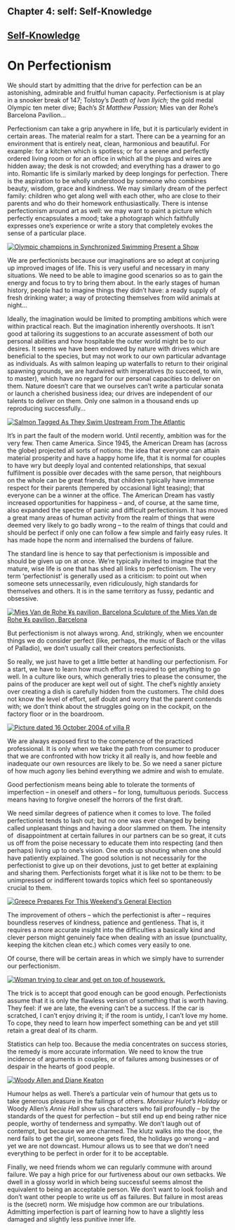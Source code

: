 Chapter  4: self: Self-Knowledge
-------------------------------

[Self-Knowledge](../category/self/self-knowledge/index.html)
------------------------------------------------------------

On Perfectionism
================

We should start by admitting that the drive for perfection can be an astonishing, admirable and fruitful human capacity. Perfectionism is at play in a snooker break of 147; Tolstoy’s *Death of Ivan Ilyich;* the gold medal Olympic ten meter dive; Bach’s *St Matthew Passion;* Mies van der Rohe’s Barcelona Pavilion…

<span class="s2"> Perfectionism can take a grip anywhere in life, but it is particularly evident in certain areas. The material realm for a start. There can be a yearning for an environment that is entirely neat, clean, harmonious and beautiful. For example: for a kitchen which is spotless; or for a serene and perfectly ordered living room or for an office in which all the plugs and wires are hidden away; the desk is not crowded; and everything has a drawer to go into. Romantic life is similarly marked by deep longings for perfection. There is the aspiration to be wholly understood by someone who combines beauty, wisdom, grace and kindness. We may similarly dream of the perfect family: children who get along well with each other, who are close to their parents and who do their homework enthusiastically. There is intense perfectionism around art as well: we may want to paint a picture which perfectly encapsulates a mood; take a photograph which faithfully expresses one’s experience or write a story that completely evokes the sense of a particular place.</span>

[![Olympic champions in Synchronized Swimming Present a Show](http://i2.wp.com/www.thebookoflife.org/wp-content/uploads/2015/01/460701678.jpg?resize=635%2C440)](http://i0.wp.com/www.thebookoflife.org/wp-content/uploads/2015/01/460701678.jpg)

<span class="s2"> We are perfectionists because our imaginations are so adept at conjuring up improved images of life. This is very useful and necessary in many situations. We need to be able to imagine good scenarios so as to gain the energy and focus to try to bring them about. In the early stages of human history, people had to imagine things they didn’t have: a ready supply of fresh drinking water; a way of protecting themselves from wild animals at night… </span>

<span class="s2"> Ideally, the imagination would be limited to prompting ambitions which were within practical reach. But the imagination inherently overshoots. It isn’t good at tailoring its suggestions to an accurate assessment of both our personal abilities and how hospitable the outer world might be to our desires. It seems we have been endowed by nature with drives which are beneficial to the species, but may not work to our own particular advantage as individuals. As with salmon leaping up waterfalls to return to their original spawning grounds, we are hardwired with imperatives (to succeed, to win, to master), which have no regard for our personal capacities to deliver on them. Nature doesn’t care that we ourselves can’t write a particular sonata or launch a cherished business idea; our drives are independent of our talents to deliver on them. Only one salmon in a thousand ends up reproducing successfully…</span>

[![Salmon Tagged As They Swim Upstream From The Atlantic](http://i1.wp.com/www.thebookoflife.org/wp-content/uploads/2015/01/457947984.jpg?resize=635%2C422)](http://i1.wp.com/www.thebookoflife.org/wp-content/uploads/2015/01/457947984.jpg)

<span class="s2"> It’s in part the fault of the modern world. Until recently, ambition was for the very few. Then came America. Since 1945, the American Dream has (across the globe) projected all sorts of notions: the idea that everyone can attain material prosperity and have a happy home life, that it is normal for couples to have wry but deeply loyal and contented relationships, that sexual fulfilment is possible over decades with the same person, that neighbours on the whole can be great friends, that children typically have immense respect for their parents (tempered by occasional light teasing); that everyone can be a winner at the office. The American Dream has vastly increased opportunities for happiness – and, of course, at the same time, also expanded the spectre of panic and difficult perfectionism. It has moved a great many areas of human activity from the realm of things that were deemed very likely to go badly wrong – to the realm of things that could and should be perfect if only one can follow a few simple and fairly easy rules. It has made hope the norm and internalised the burdens of failure. </span>

<span class="s2">The standard line is hence to say that perfectionism is impossible and should be given up on at once. We’re typically invited to imagine that the mature, wise life is one that has shed all links to perfectionism. The very term ‘perfectionist’ is generally used as a criticism: to point out when someone sets unnecessarily, even ridiculously, high standards for themselves and others. It is in the same territory as fussy, pedantic and obsessive.</span>

[![Mies Van de Rohe ¥s pavilion, Barcelona Sculpture of the Mies Van de Rohe ¥s pavilion, Barcelona](http://i1.wp.com/www.thebookoflife.org/wp-content/uploads/2015/01/89660023.jpg?resize=635%2C418)](http://i1.wp.com/www.thebookoflife.org/wp-content/uploads/2015/01/89660023.jpg)

<span class="s2"> But perfectionism is not always wrong. And, strikingly, when we encounter things we do consider perfect (like, perhaps, the music of Bach or the villas of Palladio), we don’t usually call their creators perfectionists. </span>

<span class="s2"> So really, we just have to get a little better at handling our perfectionism. For a start, we have to learn how much effort is required to get anything to go well. In a culture like ours, which generally tries to please the consumer, the pains of the producer are kept well out of sight. The chef’s nightly anxiety over creating a dish is carefully hidden from the customers. The child does not know the level of effort, self doubt and worry that the parent contends with; we don’t think about the struggles going on in the cockpit, on the factory floor or in the boardroom.</span>

[![Picture dated 16 October 2004 of villa R](http://i0.wp.com/www.thebookoflife.org/wp-content/uploads/2015/01/51539163.jpg?resize=635%2C440)](http://i1.wp.com/www.thebookoflife.org/wp-content/uploads/2015/01/51539163.jpg)

<span class="s2"> We are always exposed first to the competence of the practiced professional. It is only when we take the path from consumer to producer that we are confronted with how tricky it all really is, and how feeble and inadequate our own resources are likely to be. So we need a saner picture of how much agony lies behind everything we admire and wish to emulate.</span>

<span class="s2"> Good perfectionism means being able to tolerate the torments of imperfection – in oneself and others – for long, tumultuous periods. Success means having to forgive oneself the horrors of the first draft.</span>

<span class="s2"> We need similar degrees of patience when it comes to love. The foiled perfectionist tends to lash out; but no one was ever changed by being called unpleasant things and having a door slammed on them. The intensity of<span class="Apple-converted-space">  </span>disappointment at certain failures in our partners can be so great, it cuts us off from the poise necessary to educate them into respecting (and then perhaps) living up to one’s vision. One ends up shouting when one should have patiently explained. The good solution is not necessarily for the perfectionist to give up on their devotions, just to get better at explaining and sharing them. Perfectionists forget what it is like not to be them: to be unimpressed or indifferent towards topics which feel so spontaneously crucial to them.</span>

<span class="s2">[![Greece Prepares For This Weekend's General Election](http://i2.wp.com/www.thebookoflife.org/wp-content/uploads/2015/01/462007584.jpg?resize=635%2C411)](http://i2.wp.com/www.thebookoflife.org/wp-content/uploads/2015/01/462007584.jpg) </span>

<span class="s2"> The improvement of others – which the perfectionist is after – requires boundless reserves of kindness, patience and gentleness. That is, it requires a more accurate insight into the difficulties a basically kind and clever person might genuinely face when dealing with an issue (punctuality, keeping the kitchen clean etc.) which comes very easily to one. </span>

<span class="s2">Of course, there will be certain areas in which we simply have to surrender our perfectionism.</span>

[![Woman trying to clear and get on top of housework.](http://i0.wp.com/www.thebookoflife.org/wp-content/uploads/2015/01/157877021.jpg?resize=635%2C422)](http://i2.wp.com/www.thebookoflife.org/wp-content/uploads/2015/01/157877021.jpg)

<span class="s2"> The trick is to accept that good enough can be good enough. Perfectionists assume that it is only the flawless version of something that is worth having. They feel: if we are late, the evening can’t be a success. If the car is scratched, I can’t enjoy driving it; if the room is untidy, I can’t love my home. To cope, they need to learn how imperfect something can be and yet still retain a great deal of its charm.</span>

<span class="s2"> Statistics can help too. Because the media concentrates on success stories, the remedy is more accurate information. We need to know the true incidence of arguments in couples, or of failures among businesses or of despair in the hearts of good people.</span>

[![Woody Allen and Diane Keaton](http://i0.wp.com/www.thebookoflife.org/wp-content/uploads/2015/01/rexfeatures_605079m.jpg?resize=635%2C417)](http://i0.wp.com/www.thebookoflife.org/wp-content/uploads/2015/01/rexfeatures_605079m.jpg)

<span class="s2"> Humour helps as well. There’s a particular vein of humour that gets us to take generous pleasure in the failings of others. *Monsieur Hulot’s Holiday* or Woody Allen’s *Annie Hall* show us characters who fail profoundly – by the standards of the quest for perfection – but still end up end being rather nice people, worthy of tenderness and sympathy. We don’t laugh out of contempt, but because we are charmed. The klutz walks into the door, the nerd fails to get the girl, someone gets fired, the holidays go wrong – and yet we are not downcast. Humour allows us to see that we don’t need everything to be perfect in order for it to be acceptable. </span>

<span class="s2"> Finally, we need friends whom we can regularly commune with around failure. We pay a high price for our furtiveness about our own setbacks. We dwell in a glossy world in which being successful seems almost the equivalent to being an acceptable person. We don’t want to look foolish and don’t want other people to write us off as failures. But failure in most areas is the (secret) norm. We misjudge how common are our tribulations. Admitting imperfection is part of learning how to have a slightly less damaged and slightly less punitive inner life. </span>

